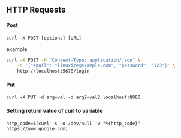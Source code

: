 
## HTTP Requests

#### Post
```
curl -X POST [options] [URL]
```

example
```sh
curl -X POST -H "Content-Type: application/json" \
    -d '{"email": "linuxize@example.com", "password": "123"}' \
    http://localhost:5678/login
```

#### Put
```
curl -X PUT -d arg=val -d arg2=val2 localhost:8080
```

#### Setting return value of curl to variable
```
http_code=$(curl -s -o /dev/null -w "%{http_code}" https://www.google.com)
```
